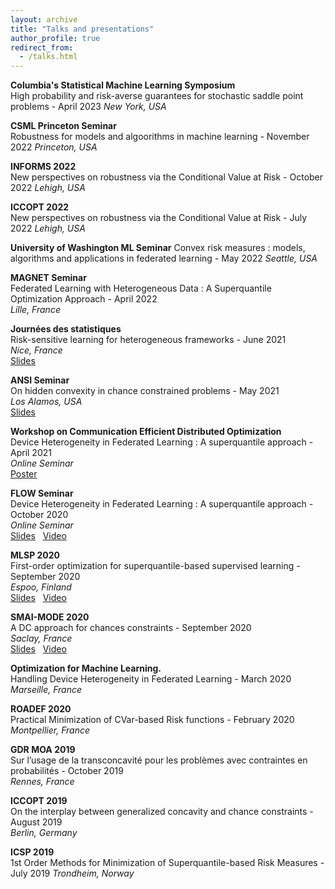 ```yaml
---
layout: archive
title: "Talks and presentations"
author_profile: true
redirect_from:
  - /talks.html
---
```


**Columbia's Statistical Machine Learning Symposium**  
High probability and risk-averse guarantees for stochastic saddle point problems - April 2023
*New York, USA*  

**CSML Princeton Seminar**  
Robustness for models and algoorithms in machine learning - November 2022
*Princeton, USA*  

**INFORMS 2022**  
New perspectives on robustness via the Conditional Value at Risk - October 2022
*Lehigh, USA*  

**ICCOPT 2022**  
New perspectives on robustness via the Conditional Value at Risk - July 2022
*Lehigh, USA*  

**University of Washington ML Seminar**
Convex risk measures : models, algorithms and applications in federated learning - May 2022
*Seattle, USA*

**MAGNET Seminar**  
Federated Learning with Heterogeneous Data : A Superquantile Optimization Approach - April 2022  
*Lille, France*  

**Journées des statistiques**  
Risk-sensitive learning for heterogeneous frameworks - June 2021  
*Nice, France*  
[Slides](/files/talk-sfl-jds.pdf)

**ANSI Seminar**  
On hidden convexity in chance constrained problems - May 2021  
*Los Alamos, USA*  
[Slides](/files/ansi-talk.pdf)

**Workshop on Communication Efficient Distributed Optimization**  
Device Heterogeneity in Federated Learning : A superquantile approach - April 2021  
*Online Seminar*  
[Poster](/files/poster-yassine_laguel.png)

**FLOW Seminar**  
Device Heterogeneity in Federated Learning : A superquantile approach - October 2020  
*Online Seminar*  
[Slides](/files/simplicial_fl-slides.pdf)  &nbsp;
[Video](https://www.youtube.com/watch?v=W-oNzU04Y8I)

**MLSP 2020**  
First-order optimization for superquantile-based supervised learning - September 2020  
*Espoo, Finland*  
[Slides](/files/spqr-slides.pdf)  &nbsp;
[Video](https://www.youtube.com/watch?v=JRWvWxOxRiQ)  

**SMAI-MODE 2020**  
A DC approach for chances constraints - September 2020  
*Saclay, France*  
[Slides](/files/taco-slides.pdf)  &nbsp;
[Video](https://www.youtube.com/watch?v=KB3sV-trEy4&list)

**Optimization for Machine Learning.**  
Handling Device Heterogeneity in Federated Learning - March 2020  
*Marseille, France*  

**ROADEF 2020**  
Practical Minimization of CVar-based Risk functions - February 2020  
*Montpellier, France*  

**GDR MOA 2019**  
Sur l’usage de la transconcavité pour les problèmes avec contraintes en probabilités - October 2019  
*Rennes, France*  

**ICCOPT 2019**  
On the interplay between generalized concavity and chance constraints - August 2019  
*Berlin, Germany*  

**ICSP 2019**  
1st Order Methods for Minimization of Superquantile-based Risk Measures - July 2019
*Trondheim, Norway*
